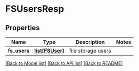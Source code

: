 # FSUsersResp

## Properties
Name | Type | Description | Notes
------------ | ------------- | ------------- | -------------
**fs_users** | [**list[FSUser]**](FSUser.md) | file storage users | 

[[Back to Model list]](../README.md#documentation-for-models) [[Back to API list]](../README.md#documentation-for-api-endpoints) [[Back to README]](../README.md)



